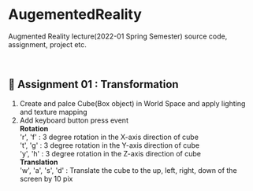 # AugementedReality
Augmented Reality lecture(2022-01 Spring Semester) source code, assignment, project etc.  

<br> 

## 📌 Assignment 01 : Transformation 
1. Create and palce Cube(Box object) in World Space and apply lighting and texture mapping 
2. Add keyboard button press event  
   **Rotation**  
   'r', 'f' : 3 degree rotation in the X-axis direction of cube  
   't', 'g' : 3 degree rotation in the Y-axis direction of cube  
   'y', 'h' : 3 degree rotation in the Z-axis direction of cube  
   **Translation**  
   'w', 'a', 's', 'd' : Translate the cube to the up, left, right, down of the screen by 10 pix
   

